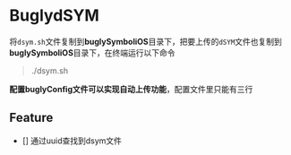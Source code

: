 # BuglydSYM

将`dsym.sh`文件复制到**buglySymboliOS**目录下，把要上传的`dSYM`文件也复制到**buglySymboliOS**目录下，在终端运行以下命令

> ./dsym.sh

**配置buglyConfig文件可以实现自动上传功能**，配置文件里只能有三行

## Feature

- [] 通过uuid查找到dsym文件
